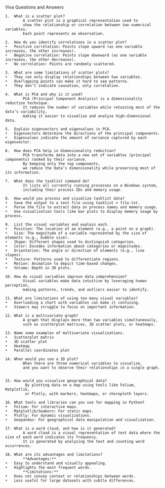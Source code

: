 Viva Questions and Answers

	1.	What is a scatter plot?
            A scatter plot is a graphical representation used to 
            show the relationship or correlation between two numerical variables. 
            Each point represents an observation.
            
	2.	How do you identify correlations in a scatter plot?
	•	Positive correlation: Points slope upward (as one variable increases, the other increases).
	•	Negative correlation: Points slope downward (as one variable increases, the other decreases).
	•	No correlation: Points are randomly scattered.
 
	3.	What are some limitations of scatter plots?
	•	They can only display relationships between two variables.
	•	Overlapping points can make it hard to see patterns.
	•	They don’t indicate causation, only correlation.

 	4.	What is PCA and why is it used?
            PCA (Principal Component Analysis) is a dimensionality reduction technique. 
            It reduces the number of variables while retaining most of the data’s variability,
            making it easier to visualize and analyze high-dimensional data.
            
	5.	Explain eigenvectors and eigenvalues in PCA.
	•	Eigenvectors determine the directions of the principal components.
	•	Eigenvalues indicate the amount of variance captured by each eigenvector.
 
	6.	How does PCA help in dimensionality reduction?
            PCA transforms data into a new set of variables (principal components) ranked by their variance. 
            By keeping only the top components, 
            we reduce the data’s dimensionality while preserving most of its information.

    7.	What does the tasklist command do?
            It lists all currently running processes on a Windows system, 
            including their process IDs and memory usage.
            
	8.	How would you process and visualize tasklist data?
	•	Save the output to a text file using tasklist > file.txt.
	•	Parse the file to extract data on process names and memory usage.
	•	Use visualization tools like bar plots to display memory usage by process.

    9.	List the visual variables and explain each.
	•	Position: The location of an element (e.g., a point on a graph).
	•	Size: The magnitude of a variable represented by the size of elements (e.g., bubble size).
	•	Shape: Different shapes used to distinguish categories.
	•	Color: Encodes information about categories or magnitudes.
	•	Orientation: The angle or direction of elements (e.g., line slopes).
	•	Texture: Patterns used to differentiate regions.
	•	Motion: Animation to depict time-based changes.
	•	Volume: Depth in 3D plots.
 
	10.	How do visual variables improve data comprehension?
            Visual variables make data intuitive by leveraging human perception, 
            making patterns, trends, and outliers easier to identify.
            
	11.	What are limitations of using too many visual variables?
	•	Overloading a chart with variables can make it confusing.
	•	Viewers may struggle to focus on important information.

 	12.	What is a multivariate graph?
            A graph that displays more than two variables simultaneously, 
            such as scatterplot matrices, 3D scatter plots, or heatmaps.
            
	13.	Name some examples of multivariate visualizations.
	•	Scatterplot matrix
	•	3D scatter plot
	•	Heatmap
	•	Parallel coordinates plot
 
	14.	When would you use a 3D plot?
            When there are three numerical variables to visualize, 
            and you want to observe their relationships in a single graph.


    15.	How would you visualize geographical data?
             By plotting data on a map using tools like Folium, Matplotlib, 
             or Plotly, with markers, heatmaps, or choropleth layers.
             
	16.	What tools and libraries can you use for mapping in Python?
	•	Folium: For interactive maps.
	•	Matplotlib/Seaborn: For static maps.
	•	Plotly: For dynamic visualizations.
	•	Geopandas: For geographical data manipulation and visualization.

 	17.	What is a word cloud, and how is it generated?
            A word cloud is a visual representation of text data where the size of each word indicates its frequency.
            It is generated by analyzing the text and counting word occurrences.
               
	18.	What are its advantages and limitations?
            **Advantages:**
	•	Easy to understand and visually appealing.
	•	Highlights the most frequent words.
            **Limitations:**
	•	Does not convey context or relationships between words.
	•	Less useful for large datasets with subtle differences.
